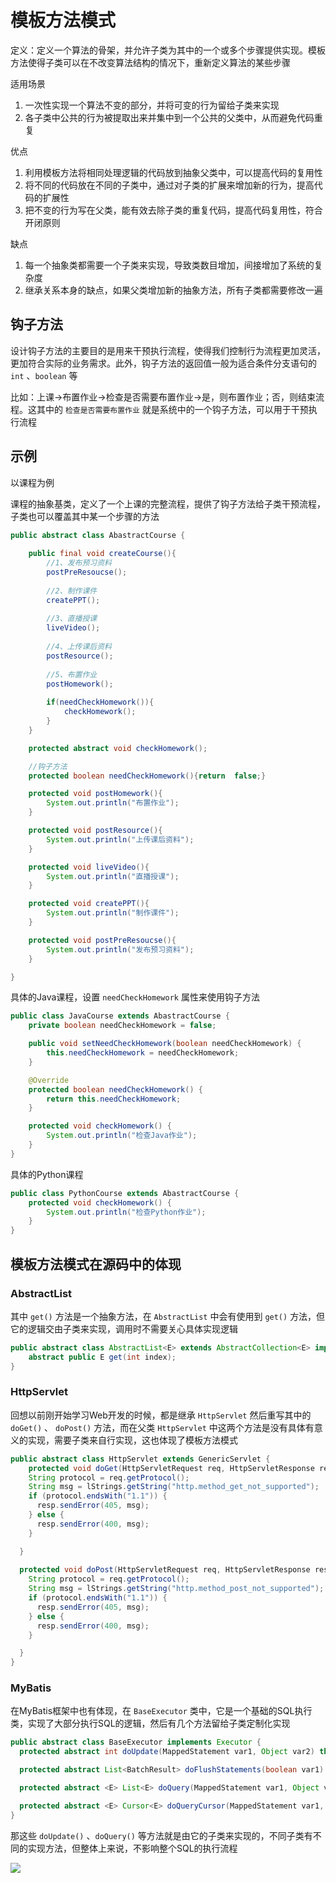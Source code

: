 # 模板方法模式

定义：定义一个算法的骨架，并允许子类为其中的一个或多个步骤提供实现。模板方法使得子类可以在不改变算法结构的情况下，重新定义算法的某些步骤

适用场景

1. 一次性实现一个算法不变的部分，并将可变的行为留给子类来实现
2. 各子类中公共的行为被提取出来并集中到一个公共的父类中，从而避免代码重复

优点

1. 利用模板方法将相同处理逻辑的代码放到抽象父类中，可以提高代码的复用性
2. 将不同的代码放在不同的子类中，通过对子类的扩展来增加新的行为，提高代码的扩展性
3. 把不变的行为写在父类，能有效去除子类的重复代码，提高代码复用性，符合开闭原则

缺点

1. 每一个抽象类都需要一个子类来实现，导致类数目增加，间接增加了系统的复杂度
2. 继承关系本身的缺点，如果父类增加新的抽象方法，所有子类都需要修改一遍



## 钩子方法

设计钩子方法的主要目的是用来干预执行流程，使得我们控制行为流程更加灵活，更加符合实际的业务需求。此外，钩子方法的返回值一般为适合条件分支语句的 `int` 、`boolean` 等

比如：上课->布置作业->检查是否需要布置作业->是，则布置作业；否，则结束流程。这其中的 `检查是否需要布置作业` 就是系统中的一个钩子方法，可以用于干预执行流程



## 示例

以课程为例

课程的抽象基类，定义了一个上课的完整流程，提供了钩子方法给子类干预流程，子类也可以覆盖其中某一个步骤的方法

```java
public abstract class AbastractCourse {
    
    public final void createCourse(){
        //1、发布预习资料
        postPreResoucse();
        
        //2、制作课件
        createPPT();
        
        //3、直播授课
        liveVideo();
        
        //4、上传课后资料
        postResource();
        
        //5、布置作业
        postHomework();
        
        if(needCheckHomework()){
            checkHomework();
        }
    }

    protected abstract void checkHomework();

    //钩子方法
    protected boolean needCheckHomework(){return  false;}

    protected void postHomework(){
        System.out.println("布置作业");
    }

    protected void postResource(){
        System.out.println("上传课后资料");
    }

    protected void liveVideo(){
        System.out.println("直播授课");
    }

    protected void createPPT(){
        System.out.println("制作课件");
    }

    protected void postPreResoucse(){
        System.out.println("发布预习资料");
    }

}
```



具体的Java课程，设置 `needCheckHomework` 属性来使用钩子方法

```java
public class JavaCourse extends AbastractCourse {
    private boolean needCheckHomework = false;

    public void setNeedCheckHomework(boolean needCheckHomework) {
        this.needCheckHomework = needCheckHomework;
    }

    @Override
    protected boolean needCheckHomework() {
        return this.needCheckHomework;
    }

    protected void checkHomework() {
        System.out.println("检查Java作业");
    }
}
```



具体的Python课程

```java
public class PythonCourse extends AbastractCourse {
    protected void checkHomework() {
        System.out.println("检查Python作业");
    }
}
```



## 模板方法模式在源码中的体现

### AbstractList

其中 `get()` 方法是一个抽象方法，在 `AbstractList` 中会有使用到 `get()` 方法，但它的逻辑交由子类来实现，调用时不需要关心具体实现逻辑

```java
public abstract class AbstractList<E> extends AbstractCollection<E> implements List<E> {
	abstract public E get(int index);  
}
```

### HttpServlet

回想以前刚开始学习Web开发的时候，都是继承 `HttpServlet` 然后重写其中的 `doGet()` 、 `doPost()` 方法，而在父类 `HttpServlet` 中这两个方法是没有具体有意义的实现，需要子类来自行实现，这也体现了模板方法模式

```java
public abstract class HttpServlet extends GenericServlet {
	protected void doGet(HttpServletRequest req, HttpServletResponse resp) throws ServletException, IOException {
    String protocol = req.getProtocol();
    String msg = lStrings.getString("http.method_get_not_supported");
    if (protocol.endsWith("1.1")) {
      resp.sendError(405, msg);
    } else {
      resp.sendError(400, msg);
    }

  } 
  
  protected void doPost(HttpServletRequest req, HttpServletResponse resp) throws ServletException, IOException {
    String protocol = req.getProtocol();
    String msg = lStrings.getString("http.method_post_not_supported");
    if (protocol.endsWith("1.1")) {
      resp.sendError(405, msg);
    } else {
      resp.sendError(400, msg);
    }

  }
}
```

### MyBatis

在MyBatis框架中也有体现，在 `BaseExecutor` 类中，它是一个基础的SQL执行类，实现了大部分执行SQL的逻辑，然后有几个方法留给子类定制化实现

```java
public abstract class BaseExecutor implements Executor {
  protected abstract int doUpdate(MappedStatement var1, Object var2) throws SQLException;

  protected abstract List<BatchResult> doFlushStatements(boolean var1) throws SQLException;

  protected abstract <E> List<E> doQuery(MappedStatement var1, Object var2, RowBounds var3, ResultHandler var4, BoundSql var5) throws SQLException;

  protected abstract <E> Cursor<E> doQueryCursor(MappedStatement var1, Object var2, RowBounds var3, BoundSql var4) throws SQLException;
}
```

那这些 `doUpdate()` 、`doQuery()` 等方法就是由它的子类来实现的，不同子类有不同的实现方法，但整体上来说，不影响整个SQL的执行流程

![](https://gitee.com/ngwingbun/picgo-image/raw/master/images/20211125203716.png)

